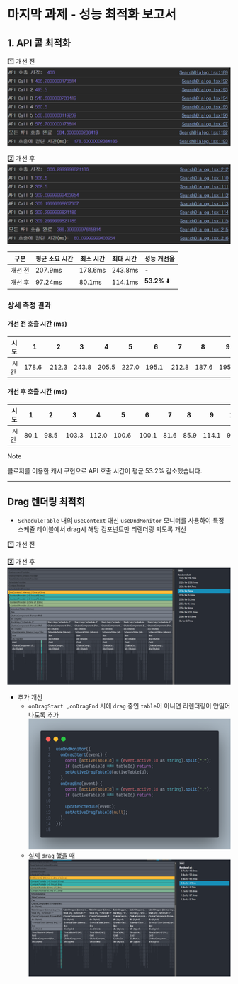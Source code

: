 # 마지막 과제 - 성능 최적화 보고서

## 1. API 콜 최적화

1️⃣ 개선 전
![alt text](images/api_call_before.png)

2️⃣ 개선 후
![alt text](images/api_call_after.png)

| 구분    | 평균 소요 시간 | 최소 시간 | 최대 시간  | 성능 개선율  |
| ------- | -------------- | --------- | ---------- | ------------ |
| 개선 전 | 207.9ms        | 178.6ms   | 243.8ms    | -            |
| 개선 후 | 97.24ms        | 80.1ms    | 114.1ms    | **53.2%** ⬇️ |

### 상세 측정 결과

#### 개선 전 호출 시간 (ms)

| 시도  |  1     | 2     | 3     | 4     | 5     |  6     | 7     | 8     | 9     | 10    |
| ----- | ------ | ----- | ----- | ----- | ----- | ------ | ----- | ----- | ----- | ----- |
|  시간 | 178.6  | 212.3 | 243.8 | 205.5 | 227.0 | 195.1  | 212.8 | 187.6 | 195.1 | 221.2 |

#### 개선 후 호출 시간 (ms)

| 시도  | 1    | 2     | 3     | 4     |  5    | 6      | 7    | 8    | 9     | 10   |
| ----- | ---- | ----- | ----- | ----- | ----- | ------ | ---- | ---- | ----- | ---- |
|  시간 | 80.1 | 98.5  | 103.3 | 112.0 | 100.6 |  100.1 | 81.6 | 85.9 | 114.1 | 96.2 |

> [!NOTE]  
> 클로저를 이용한 캐시 구현으로 API 호출 시간이 평균 53.2% 감소했습니다.

---

## Drag 렌더링 최적회

- `ScheduleTable` 내의 `useContext` 대신 `useDndMonitor` 모니터를 사용하여 특정 스케쥴 테이블에서 drag시 해당 컴포넌트만 리렌더링 되도록 개선

1️⃣ 개선 전

2️⃣ 개선 후
![alt text](images/drag_after.png)

- 추가 개선
  - `onDragStart ,onDragEnd` 시에 `drag` 중인 `table`이 아니면 리렌더링이 안일어나도록 추가
    ![alt text](images/drag_added_after.png)
  - 실제 `drag` 했을 때
    ![alt text](images/drag_added_after_2.png)
